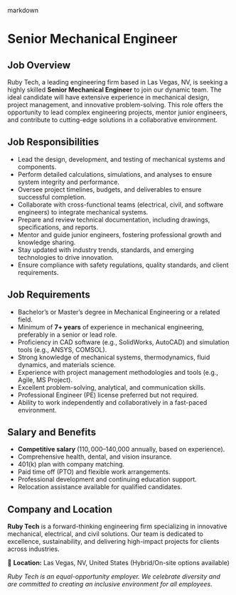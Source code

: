 markdown
# **Senior Mechanical Engineer**

## **Job Overview**  
Ruby Tech, a leading engineering firm based in Las Vegas, NV, is seeking a highly skilled **Senior Mechanical Engineer** to join our dynamic team. The ideal candidate will have extensive experience in mechanical design, project management, and innovative problem-solving. This role offers the opportunity to lead complex engineering projects, mentor junior engineers, and contribute to cutting-edge solutions in a collaborative environment.

## **Job Responsibilities**  
- Lead the design, development, and testing of mechanical systems and components.  
- Perform detailed calculations, simulations, and analyses to ensure system integrity and performance.  
- Oversee project timelines, budgets, and deliverables to ensure successful completion.  
- Collaborate with cross-functional teams (electrical, civil, and software engineers) to integrate mechanical systems.  
- Prepare and review technical documentation, including drawings, specifications, and reports.  
- Mentor and guide junior engineers, fostering professional growth and knowledge sharing.  
- Stay updated with industry trends, standards, and emerging technologies to drive innovation.  
- Ensure compliance with safety regulations, quality standards, and client requirements.  

## **Job Requirements**  
- Bachelor’s or Master’s degree in Mechanical Engineering or a related field.  
- Minimum of **7+ years** of experience in mechanical engineering, preferably in a senior or lead role.  
- Proficiency in CAD software (e.g., SolidWorks, AutoCAD) and simulation tools (e.g., ANSYS, COMSOL).  
- Strong knowledge of mechanical systems, thermodynamics, fluid dynamics, and materials science.  
- Experience with project management methodologies and tools (e.g., Agile, MS Project).  
- Excellent problem-solving, analytical, and communication skills.  
- Professional Engineer (PE) license preferred but not required.  
- Ability to work independently and collaboratively in a fast-paced environment.  

## **Salary and Benefits**  
- **Competitive salary** ($110,000–$140,000 annually, based on experience).  
- Comprehensive health, dental, and vision insurance.  
- 401(k) plan with company matching.  
- Paid time off (PTO) and flexible work arrangements.  
- Professional development and continuing education support.  
- Relocation assistance available for qualified candidates.  

## **Company and Location**  
**Ruby Tech** is a forward-thinking engineering firm specializing in innovative mechanical, electrical, and civil solutions. Our team is dedicated to excellence, sustainability, and delivering high-impact projects for clients across industries.  

📍 **Location:** Las Vegas, NV, United States (Hybrid/On-site options available)  

*Ruby Tech is an equal-opportunity employer. We celebrate diversity and are committed to creating an inclusive environment for all employees.*